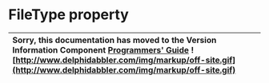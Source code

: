 <a href='Hidden comment: 
$Rev$
$Date$
'></a>

# FileType property #

| Sorry, this documentation has moved to the Version Information Component **[Programmers' Guide](http://wiki.delphidabbler.com/index.php/Docs/TPJVersionInfoFileType)** ![http://www.delphidabbler.com/img/markup/off-site.gif](http://www.delphidabbler.com/img/markup/off-site.gif) |
|:-------------------------------------------------------------------------------------------------------------------------------------------------------------------------------------------------------------------------------------------------------------------------------------|